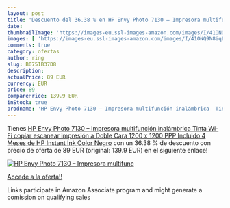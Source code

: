 ```yaml
---
layout: post
title: 'Descuento del 36.38 % en HP Envy Photo 7130 – Impresora multifunc'
date: 
thumbnailImage: 'https://images-eu.ssl-images-amazon.com/images/I/41ONQ9N8iqL._SL200_.jpg'
images: [ 'https://images-eu.ssl-images-amazon.com/images/I/41ONQ9N8iqL._SL200_.jpg' ]
comments: true
category: ofertas
author: ring
slug: B0751B37D8
description:
actualPrice: 89 EUR
currency: EUR
price: 89
comparePrice: 139.9 EUR
inStock: true
prodname: 'HP Envy Photo 7130 – Impresora multifunción inalámbrica  Tinta  Wi-Fi  copiar  escanear  impresión a Doble Cara  1200 x 1200 PPP  Incluido 4 Meses de HP Instant Ink  Color Negro'
---
```


Tienes [HP Envy Photo 7130 – Impresora multifunción inalámbrica  Tinta  Wi-Fi  copiar  escanear  impresión a Doble Cara  1200 x 1200 PPP  Incluido 4 Meses de HP Instant Ink  Color Negro](https://www.amazon.es/dp/B0751B37D8/?tag=tolees-21) con un 36.38 % de descuento con precio de oferta de 89 EUR (original: 139.9 EUR) en el siguiente enlace!

[![HP Envy Photo 7130 – Impresora multifunc](https://images-eu.ssl-images-amazon.com/images/I/41ONQ9N8iqL._SL200_.jpg)](https://www.amazon.es/dp/B0751B37D8/?tag=tolees-21)

[Accede a la oferta!!](https://www.amazon.es/dp/B0751B37D8/?tag=tolees-21)

Links participate in Amazon Associate program and might generate a comission on qualifying sales


